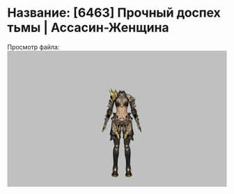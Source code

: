 # Название: [6463] Прочный доспех тьмы | Ассасин-Женщина

Просмотр файла:
![p070002.png](p070002.png)